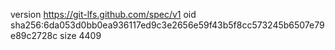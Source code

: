 version https://git-lfs.github.com/spec/v1
oid sha256:6da053d0bb0ea936117ed9c3e2656e59f43b5f8cc573245b6507e79e89c2728c
size 4409

